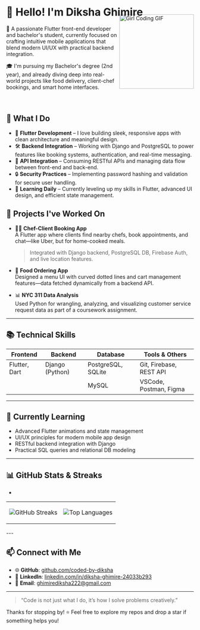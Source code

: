 
# 👋 Hello! I'm Diksha Ghimire
<img src="https://camo.githubusercontent.com/93ee17cb297b1ac91fa41c4f17f86a1d203216fda155ab1e206cf610d61ebbc1/68747470733a2f2f6d656469612e74656e6f722e636f6d2f773341504c6b4d75545830414141414d2f636f6d70757465722d776f726b2e676966" width="200" alt="Girl Coding GIF" align="right" style="vertical-align: middle; margin-top: -30px; margin-bottom:20px"/>

🌱 A passionate Flutter front-end developer and bachelor's student, currently focused on crafting intuitive mobile applications that blend modern UI/UX with practical backend integration.


🎓 I'm pursuing my Bachelor's degree (2nd year), and already diving deep into real-world projects like food delivery, client-chef bookings, and smart home interfaces.
<br><br><br>

## 💼 What I Do

- 🚀 **Flutter Development** – I love building sleek, responsive apps with clean architecture and meaningful design.
- 🛠️ **Backend Integration** – Working with Django and PostgreSQL to power features like booking systems, authentication, and real-time messaging.
- 📡 **API Integration** – Consuming RESTful APIs and managing data flow between front-end and back-end.
- 🔒 **Security Practices** – Implementing password hashing and validation for secure user handling.
- 🧠 **Learning Daily** – Currently leveling up my skills in Flutter, advanced UI design, and efficient state management.

## 🧩 Projects I've Worked On

- 👩‍🍳 **Chef-Client Booking App**  
  A Flutter app where clients find nearby chefs, book appointments, and chat—like Uber, but for home-cooked meals.  
  > Integrated with Django backend, PostgreSQL DB, Firebase Auth, and live location features.

- 🍲 **Food Ordering App**  
  Designed a menu UI with curved dotted lines and cart management features—data fetched dynamically from a backend API.

- 📊 **NYC 311 Data Analysis**  
  Used Python for wrangling, analyzing, and visualizing customer service request data as part of a coursework assignment.

---

## 📚 Technical Skills

| Frontend       | Backend       | Database      | Tools & Others         |
|----------------|---------------|----------------|--------------------------|
| Flutter, Dart  | Django (Python) | PostgreSQL, SQLite | Git, Firebase, REST API |
|                |                | MySQL          | VSCode, Postman, Figma  |

---

## 📌 Currently Learning

- Advanced Flutter animations and state management
- UI/UX principles for modern mobile app design
- RESTful backend integration with Django
- Practical SQL queries and relational DB modeling

---

## 📊 GitHub Stats & Streaks
-
<table>
  <tr>
    <td>
<p align="center">
  <img src="https://github-readme-streak-stats.herokuapp.com/?user=coded-by-diksha&theme=tokyonight" alt="GitHub Streaks"/>
</p>

</td>
<td>

<p align="center">
  <img src="https://github-readme-stats.vercel.app/api/top-langs/?username=coded-by-diksha&layout=compact&theme=tokyonight" alt="Top Languages"/>
</p>
</td>
</tr>
</table>
---

## 📫 Connect with Me

- 🌐 **GitHub**: [github.com/coded-by-diksha](https://github.com/coded-by-diksha)
- 💼 **LinkedIn**: [linkedin.com/in/diksha-ghimire-24033b293](https://www.linkedin.com/in/diksha-ghimire-24033b293/)
- 📧 **Email**: [ghimirediksha222@gmail.com](mailto:ghimirediksha222@gmail.com)

---

> “Code is not just what I do, it’s how I solve problems creatively.”

Thanks for stopping by! ⭐ Feel free to explore my repos and drop a star if something helps you!
